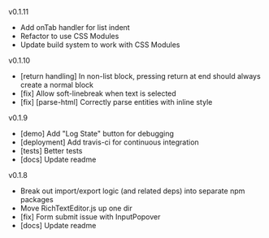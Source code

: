 v0.1.11

  - Add onTab handler for list indent
  - Refactor to use CSS Modules
  - Update build system to work with CSS Modules

v0.1.10

  - [return handling] In non-list block, pressing return at end should always create a normal block
  - [fix] Allow soft-linebreak when text is selected
  - [fix] [parse-html] Correctly parse entities with inline style

v0.1.9

  - [demo] Add "Log State" button for debugging
  - [deployment] Add travis-ci for continuous integration
  - [tests] Better tests
  - [docs] Update readme

v0.1.8

  - Break out import/export logic (and related deps) into separate npm packages
  - Move RichTextEditor.js up one dir
  - [fix] Form submit issue with InputPopover
  - [docs] Update readme
